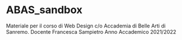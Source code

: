 # ABAS_sandbox
Materiale per il corso di Web Design c/o Accademia di Belle Arti di Sanremo. 
Docente Francesca Sampietro
Anno Accademico 2021/2022
